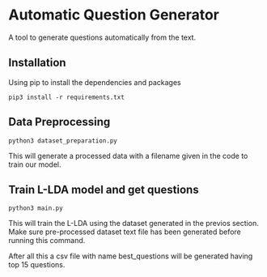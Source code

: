 # Automatic Question Generator
A tool to generate questions automatically from the text.

## Installation
Using pip to install the dependencies and packages
```
pip3 install -r requirements.txt
```
        
## Data Preprocessing
``` 
python3 dataset_preparation.py
```
This will generate a processed data with a filename given in the code to train our model.

## Train L-LDA model and get questions
```
python3 main.py
```
This will train the L-LDA using the dataset generated in the previos section. Make sure pre-processed dataset text file has been generated before running this command.

After all this a csv file with name best_questions will be generated having top 15 questions.